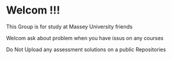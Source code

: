 # Welcom !!!

This Group is for study at Massey University friends

Welcom ask about problem when you have issus on any courses

Do Not Upload any assessment solutions on a public Repositories

